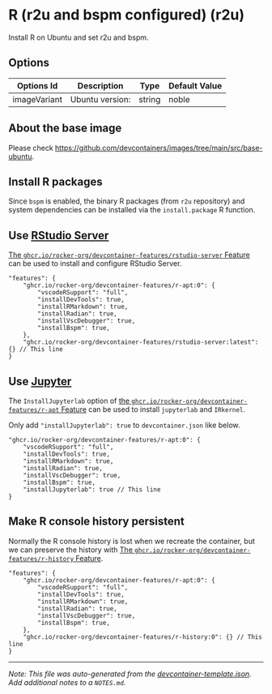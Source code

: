 
# R (r2u and bspm configured) (r2u)

Install R on Ubuntu and set r2u and bspm.

## Options

| Options Id | Description | Type | Default Value |
|-----|-----|-----|-----|
| imageVariant | Ubuntu version: | string | noble |

<!-- markdownlint-disable MD041 -->

## About the base image

Please check <https://github.com/devcontainers/images/tree/main/src/base-ubuntu>.

## Install R packages

Since `bspm` is enabled, the binary R packages (from `r2u` repository) and system dependencies can be installed
via the `install.package` R function.

## Use [RStudio Server](https://posit.co/products/open-source/rstudio-server/)

[The `ghcr.io/rocker-org/devcontainer-features/rstudio-server` Feature](https://github.com/rocker-org/devcontainer-features/tree/main/src/rstudio-server)
can be used to install and configure RStudio Server.

```jsonc
"features": {
    "ghcr.io/rocker-org/devcontainer-features/r-apt:0": {
        "vscodeRSupport": "full",
        "installDevTools": true,
        "installRMarkdown": true,
        "installRadian": true,
        "installVscDebugger": true,
        "installBspm": true,
    },
    "ghcr.io/rocker-org/devcontainer-features/rstudio-server:latest": {} // This line
}
```

## Use [Jupyter](https://jupyter.org/)

The `InstallJupyterlab` option of
[the `ghcr.io/rocker-org/devcontainer-features/r-apt` Feature](https://github.com/rocker-org/devcontainer-features/tree/main/src/r-apt)
can be used to install `jupyterlab` and `IRkernel`.

Only add `"installJupyterlab": true` to `devcontainer.json` like below.

```jsonc
"ghcr.io/rocker-org/devcontainer-features/r-apt:0": {
    "vscodeRSupport": "full",
    "installDevTools": true,
    "installRMarkdown": true,
    "installRadian": true,
    "installVscDebugger": true,
    "installBspm": true,
    "installJupyterlab": true // This line
}
```

## Make R console history persistent

Normally the R console history is lost when we recreate the container,
but we can preserve the history with
[The `ghcr.io/rocker-org/devcontainer-features/r-history` Feature](https://github.com/rocker-org/devcontainer-features/tree/main/src/r-history).

```jsonc
"features": {
    "ghcr.io/rocker-org/devcontainer-features/r-apt:0": {
        "vscodeRSupport": "full",
        "installDevTools": true,
        "installRMarkdown": true,
        "installRadian": true,
        "installVscDebugger": true,
        "installBspm": true,
    },
    "ghcr.io/rocker-org/devcontainer-features/r-history:0": {} // This line
}
```


---

_Note: This file was auto-generated from the [devcontainer-template.json](https://github.com/rocker-org/devcontainer-templates/blob/main/src/r2u/devcontainer-template.json).  Add additional notes to a `NOTES.md`._
